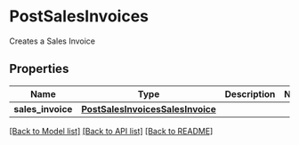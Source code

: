 # PostSalesInvoices

Creates a Sales Invoice
## Properties
Name | Type | Description | Notes
------------ | ------------- | ------------- | -------------
**sales_invoice** | [**PostSalesInvoicesSalesInvoice**](PostSalesInvoicesSalesInvoice.md) |  | 

[[Back to Model list]](../README.md#documentation-for-models) [[Back to API list]](../README.md#documentation-for-api-endpoints) [[Back to README]](../README.md)


